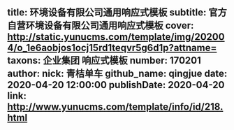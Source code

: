 title: 环境设备有限公司通用响应式模板
subtitle: 官方自营环境设备有限公司通用响应式模板
cover: http://static.yunucms.com/template/img/202004/o_1e6aobjos1ocj15rd1teqvr5g6d1p?attname=
taxons: 企业集团 响应式模板
number: 170201
author:
  nick: 青桔单车
  github_name: qingjue
date: 2020-04-20 12:00:00
publishDate: 2020-04-20
link: http://www.yunucms.com/template/info/id/218.html
---